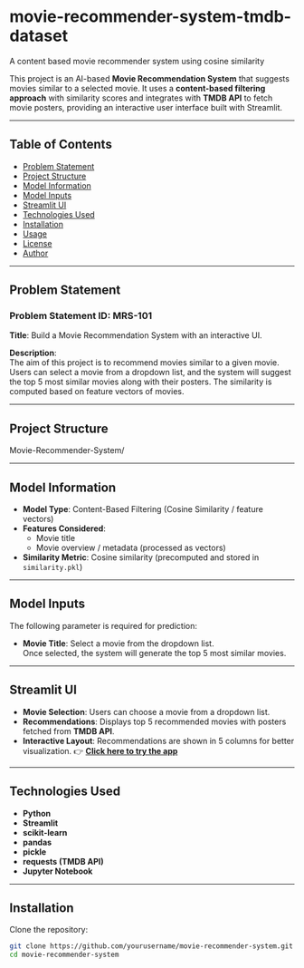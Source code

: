 # movie-recommender-system-tmdb-dataset
A content based movie recommender system using cosine similarity

This project is an AI-based **Movie Recommendation System** that suggests movies similar to a selected movie. It uses a **content-based filtering approach** with similarity scores and integrates with **TMDB API** to fetch movie posters, providing an interactive user interface built with Streamlit.

---

## Table of Contents
- [Problem Statement](#problem-statement)
- [Project Structure](#project-structure)
- [Model Information](#model-information)
- [Model Inputs](#model-inputs)
- [Streamlit UI](#streamlit-ui)
- [Technologies Used](#technologies-used)
- [Installation](#installation)
- [Usage](#usage)
- [License](#license)
- [Author](#author)

---

## Problem Statement

### Problem Statement ID: MRS-101
**Title**: Build a Movie Recommendation System with an interactive UI.

**Description**:  
The aim of this project is to recommend movies similar to a given movie. Users can select a movie from a dropdown list, and the system will suggest the top 5 most similar movies along with their posters. The similarity is computed based on feature vectors of movies.

---

## Project Structure
Movie-Recommender-System/


---

## Model Information

- **Model Type**: Content-Based Filtering (Cosine Similarity / feature vectors)
- **Features Considered**:
  - Movie title
  - Movie overview / metadata (processed as vectors)
- **Similarity Metric**: Cosine similarity (precomputed and stored in `similarity.pkl`)

---

## Model Inputs

The following parameter is required for prediction:

- **Movie Title**: Select a movie from the dropdown list.  
Once selected, the system will generate the top 5 most similar movies.

---

## Streamlit UI

- **Movie Selection**: Users can choose a movie from a dropdown list.  
- **Recommendations**: Displays top 5 recommended movies with posters fetched from **TMDB API**.  
- **Interactive Layout**: Recommendations are shown in 5 columns for better visualization.
👉 **[Click here to try the app](https://movie-recommender-system-527ydffaajaykatymnjsl8.streamlit.app/)**

---

## Technologies Used

- **Python**
- **Streamlit**
- **scikit-learn**
- **pandas**
- **pickle**
- **requests (TMDB API)**
- **Jupyter Notebook**

---

## Installation

Clone the repository:

```bash
git clone https://github.com/yourusername/movie-recommender-system.git
cd movie-recommender-system

